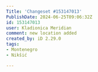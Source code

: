 ```yaml
---
Title: 'Changeset #153147013'
PublishDate: 2024-06-25T09:06:32Z
id: 153147013
user: Kladionica Meridian
comment: new location added
created_by: iD 2.29.0
tags:
- Montenegro
- Nikšić

---
```

